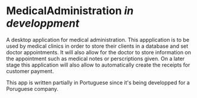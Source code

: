 # MedicalAdministration *in developpment*
A desktop application for medical administration. This appplication is to be used by medical clinics in order to store their clients in a database and set doctor appointments. It will also allow for the doctor to store information on the appointment such as medical notes or perscriptions given. On a later stage this application will also allow to automatically create the receipts for customer payment.

This app is written partially in Portuguese since it's being developped for a Poruguese company.
